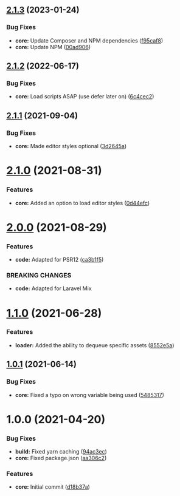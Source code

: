 ## [2.1.3](https://github.com/lexo-mpuzovic/asset-loader/compare/v2.1.2...v2.1.3) (2023-01-24)


### Bug Fixes

* **core:** Update Composer and NPM dependencies ([f95caf8](https://github.com/lexo-mpuzovic/asset-loader/commit/f95caf8a04c4c17010c1ef67619f9bc5c567b8f3))
* **core:** Update NPM ([00ad906](https://github.com/lexo-mpuzovic/asset-loader/commit/00ad90668557b06a9426f8c36f7ecb31f58eacd9))

## [2.1.2](https://github.com/lexo-mpuzovic/asset-loader/compare/v2.1.1...v2.1.2) (2022-06-17)


### Bug Fixes

* **core:** Load scripts ASAP (use defer later on) ([6c4cec2](https://github.com/lexo-mpuzovic/asset-loader/commit/6c4cec29a2cdfd2d3ddaf4067b1262a08639afab))

## [2.1.1](https://github.com/lexo-mpuzovic/asset-loader/compare/v2.1.0...v2.1.1) (2021-09-04)


### Bug Fixes

* **core:** Made editor styles optional ([3d2645a](https://github.com/lexo-mpuzovic/asset-loader/commit/3d2645a47ad3d3ce9b2b212227bd18a54077f339))

# [2.1.0](https://github.com/lexo-mpuzovic/asset-loader/compare/v2.0.0...v2.1.0) (2021-08-31)


### Features

* **core:** Added an option to load editor styles ([0d44efc](https://github.com/lexo-mpuzovic/asset-loader/commit/0d44efc94d276eabb3188e7413f96fa3b22b2c88))

# [2.0.0](https://github.com/lexo-mpuzovic/asset-loader/compare/v1.1.0...v2.0.0) (2021-08-29)


### Features

* **code:** Adapted for PSR12 ([ca3b1f5](https://github.com/lexo-mpuzovic/asset-loader/commit/ca3b1f58cc2f54b1fbc6c436b381c5392bc4b953))


### BREAKING CHANGES

* **code:** Adapted for Laravel Mix

# [1.1.0](https://github.com/oblakstudio/asset-loader/compare/v1.0.1...v1.1.0) (2021-06-28)


### Features

* **loader:** Added the ability to dequeue specific assets ([8552e5a](https://github.com/oblakstudio/asset-loader/commit/8552e5a227eac70d1c1e02e1cf419d3d32176b79))

## [1.0.1](https://github.com/oblakstudio/asset-loader/compare/v1.0.0...v1.0.1) (2021-06-14)


### Bug Fixes

* **core:** Fixed a typo on wrong variable being used ([5485317](https://github.com/oblakstudio/asset-loader/commit/54853175d61772b0b27f0b7c2bccf024ae8e738b))

# 1.0.0 (2021-04-20)


### Bug Fixes

* **build:** Fixed yarn caching ([94ac3ec](https://github.com/oblakstudio/asset-loader/commit/94ac3ec52bb9f4e22d4119fbf306a716d9133f13))
* **core:** Fixed package.json ([aa306c2](https://github.com/oblakstudio/asset-loader/commit/aa306c213768743ee1cabbd11653296ee7ba116d))


### Features

* **core:** Initial commit ([d18b37a](https://github.com/oblakstudio/asset-loader/commit/d18b37a4ef76499f6c64adc786738cbf29a19a5c))
